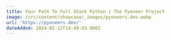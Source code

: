 ```yaml
---
title: Your Path To Full Stack Python | The Pyoneer Project
image: /src/content/showcase/_images/pyoneers.dev.webp
url: 'https://pyoneers.dev/'
dateAdded: 2024-02-12T14:40:03.000Z
---
```


